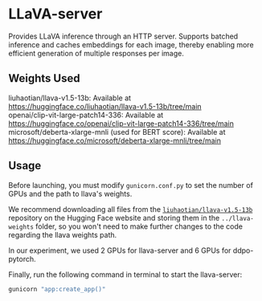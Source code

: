 # LLaVA-server

Provides LLaVA inference through an HTTP server. Supports batched inference and caches embeddings for each image, thereby enabling more efficient generation of multiple responses per image.

## Weights Used
liuhaotian/llava-v1.5-13b: Available at https://huggingface.co/liuhaotian/llava-v1.5-13b/tree/main  
openai/clip-vit-large-patch14-336: Available at https://huggingface.co/openai/clip-vit-large-patch14-336/tree/main  
microsoft/deberta-xlarge-mnli (used for BERT score): Available at https://huggingface.co/microsoft/deberta-xlarge-mnli/tree/main

## Usage
Before launching, you must modify `gunicorn.conf.py` to set the number of GPUs and the path to llava's weights. 

We recommend downloading all files from the [`liuhaotian/llava-v1.5-13b`](https://huggingface.co/liuhaotian/llava-v1.5-13b/tree/main) repository on the Hugging Face website and storing them in the `../llava-weights` folder, so you won't need to make further changes to the code regarding the llava weights path.

In our experiment, we used 2 GPUs for llava-server and 6 GPUs for ddpo-pytorch.

Finally, run the following command in terminal to start the llava-server:
```bash
gunicorn "app:create_app()"
```